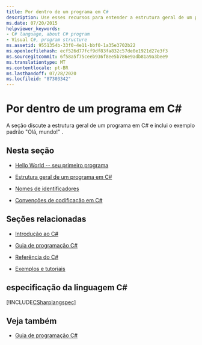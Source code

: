 ```yaml
---
title: Por dentro de um programa em C#
description: Use esses recursos para entender a estrutura geral de um programa C#, incluindo o exemplo padrão, Olá, mundo!
ms.date: 07/20/2015
helpviewer_keywords:
- C# language, about C# program
- Visual C#, program structure
ms.assetid: 9551354b-33f0-4e11-bbf0-1a35e3702b22
ms.openlocfilehash: ecf526d77fcf9df83fa832c57de0e1921d27e3f3
ms.sourcegitcommit: 6f58a5f75ceeb936f8ee5b786e9adb81a9a3bee9
ms.translationtype: MT
ms.contentlocale: pt-BR
ms.lasthandoff: 07/28/2020
ms.locfileid: "87303342"
---
```

# <a name="inside-a-c-program"></a>Por dentro de um programa em C#

A seção discute a estrutura geral de um programa em C# e inclui o exemplo padrão "Olá, mundo!" .

## <a name="in-this-section"></a>Nesta seção

- [Hello World -- seu primeiro programa](hello-world-your-first-program.md)

- [Estrutura geral de um programa em C#](general-structure-of-a-csharp-program.md)

- [Nomes de identificadores](identifier-names.md)

- [Convenções de codificação em C#](coding-conventions.md)

## <a name="related-sections"></a>Seções relacionadas

- [Introdução ao C#](../../getting-started/index.md)

- [Guia de programação C#](../index.md)

- [Referência do C#](../../language-reference/index.md)

- [Exemplos e tutoriais](../../../samples-and-tutorials/index.md)

## <a name="c-language-specification"></a>especificação da linguagem C#

[!INCLUDE[CSharplangspec](~/includes/csharplangspec-md.md)]

## <a name="see-also"></a>Veja também

- [Guia de programação C#](../index.md)
